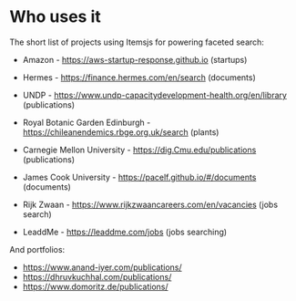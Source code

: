 # Who uses it

The short list of projects using Itemsjs for powering faceted search:

- Amazon - https://aws-startup-response.github.io (startups)

- Hermes - https://finance.hermes.com/en/search (documents)

- UNDP - https://www.undp-capacitydevelopment-health.org/en/library (publications)

- Royal Botanic Garden Edinburgh - https://chileanendemics.rbge.org.uk/search (plants) 

- Carnegie Mellon University - https://dig.Cmu.edu/publications (publications)

- James Cook University - https://pacelf.github.io/#/documents (documents)

- Rijk Zwaan - https://www.rijkzwaancareers.com/en/vacancies (jobs search)

- LeaddMe - https://leaddme.com/jobs (jobs searching)

And portfolios:

- https://www.anand-iyer.com/publications/
- https://dhruvkuchhal.com/publications/
- https://www.domoritz.de/publications/
